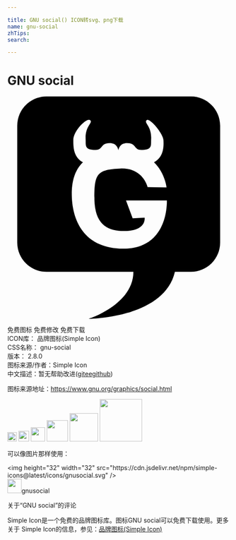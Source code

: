 ```yaml
---

title: GNU social() ICON转svg、png下载
name: gnu-social
zhTips: 
search: 

---
```


# GNU social  <small style="font-size: 60%;font-weight: 100"></small>

<div id="svg" class="svg-wrap">
<svg role="img" viewBox="0 0 24 24" xmlns="http://www.w3.org/2000/svg"><title>GNU social icon</title><path d="M4.217 0C2.474 0 1.06 1.413 1.06 3.156V15.77c0 1.744 1.414 3.158 3.157 3.158h9.367C13.567 22.498 8.756 24 8.756 24s8.138-.038 9.305-5.072h1.72c1.744 0 3.157-1.414 3.157-3.157V3.157C22.938 1.413 21.524 0 19.782 0H4.218zm4.527 2.53c.073-.013.132-.003.174.034.335.3-.556.593-.484 2.063.032.646-.16 1.146 1.076 1.146.826 0 .483-.734 1.523-.734.656 0 .86.435.934.767.072-.33.274-.768.93-.768 1.04 0 .7.733 1.525.733 1.237 0 1.044-.5 1.076-1.146.072-1.47-.82-1.764-.484-2.063.042-.037.1-.042.172-.02.5.143 1.607 1.558 1.638 2.155.038.71.04 1.825-1.015 2.407 1.19 1.167 1.352 2.72 1.352 2.72l-2.045-.034s-.464-2.118-2.94-2.01c-2.474.108-2.796.538-2.796 3.156 0 2.617 1.147 3.517 2.905 3.585 2.76.108 2.51-1.433 2.51-1.433l-1.29.072-.718-1.937h4.41c0 2.116-.897 5.414-5.092 5.2-4.196-.216-5.128-3.515-5.164-5.74-.018-1.225.188-2.602 1.2-3.574-1.052-.58-1.033-1.7-1.033-2.414 0-.88 1.13-2.084 1.637-2.17z"/></svg>
</div>
<detail full-name='gnu-social'></detail>

<div class="detail-page">
<p>
<span><span class="badge-success badge">免费图标</span> <span class="badge-success badge">免费修改</span>  <span class="badge-success badge">免费下载</span> </span>
<br/>
<span>
ICON库：
<span class="badge-secondary badge">品牌图标(Simple Icon)</span> 
</span>
<br/>
<span>
CSS名称：
<span class="badge-secondary badge">gnu-social</span> 
</span>

<br/>
<span>
版本：
<span class="badge-secondary badge">2.8.0</span> 
</span>
<br/>
<span>图标来源/作者：<span class="badge-light badge">Simple Icon</span></span> 
<br/>
<span class="zh-detail">中文描述：暂无<span class="help-link"><span>帮助改进</span>(<a href="https://gitee.com/liuwave/icon-helper/edit/master/json/brands/gnu-social.json" target="_blank" rel="noopener noreferrer">gitee</a><a href="https://github.com/liuwave/icon-helper/edit/master/json/brands/gnu-social.json" target="_blank" rel="noopener noreferrer">github</a></span>)</span><br/>
</p>
</div><div class="description description alert alert-light"><p>图标来源地址：<a href="https://www.gnu.org/graphics/social.html" target="_blank" rel="noopener noreferrer">https://www.gnu.org/graphics/social.html</a></p></div>
<div class="alert alert-dark">
<img height="21" width="21" src="https://cdn.jsdelivr.net/npm/simple-icons@latest/icons/gnusocial.svg" />
<img height="24" width="24" src="https://cdn.jsdelivr.net/npm/simple-icons@latest/icons/gnusocial.svg" />
<img height="32" width="32" src="https://cdn.jsdelivr.net/npm/simple-icons@latest/icons/gnusocial.svg" />
<img height="48" width="48" src="https://cdn.jsdelivr.net/npm/simple-icons@latest/icons/gnusocial.svg" />
<img height="64" width="64" src="https://cdn.jsdelivr.net/npm/simple-icons@latest/icons/gnusocial.svg" />
<img height="96" width="96" src="https://cdn.jsdelivr.net/npm/simple-icons@latest/icons/gnusocial.svg" />

</div>
<div>
  <p>可以像图片那样使用：    
  </p>
  <div class="alert alert-primary" style="font-size: 14px">
    &lt;img height="32" width="32" src="https://cdn.jsdelivr.net/npm/simple-icons@latest/icons/gnusocial.svg" /&gt;
    <copy-btn content='<img height="32" width="32" src="https://cdn.jsdelivr.net/npm/simple-icons@latest/icons/gnusocial.svg" />'></copy-btn>
  </div>
  <div class="alert alert-secondary">
    <img height="32" width="32" src="https://cdn.jsdelivr.net/npm/simple-icons@latest/icons/gnusocial.svg" />gnusocial
    <copy-btn content="gnusocial" btn-title="复制图标名称"></copy-btn>
  </div>
</div>

<Vssue title="关于“GNU social”的评论" >关于“GNU social”的评论</Vssue>


<div><p>Simple Icon是一个免费的品牌图标库。图标GNU social可以免费下载使用。更多关于  Simple Icon的信息，参见：<a target="_blank" href="https://iconhelper.cn/brands.html">品牌图标(Simple Icon)</a>
</p></div>
